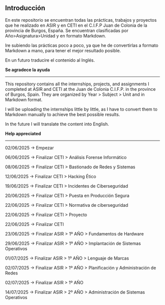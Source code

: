 ## Introducción

En este repositorio se encuentran todas las prácticas, trabajos y proyectos que he realizado en ASIR y en CETI en el C.I.F.P Juan de Colonia de la provincia de Burgos, España.
Se encuentran clasificadas por Año>Asignatura>Unidad y en formato Markdown.

Ire subiendo las prácticas poco a poco, ya que he de convertirlas a formato Markdown a mano, para tener el mejor resultado posible.

En un futuro traducire el contenido al Inglés.

**Se agradece la ayuda**

---

This repository contains all the internships, projects, and assignments I completed at ASIR and CETI at the Juan de Colonia C.I.F.P. in the province of Burgos, Spain.
They are organized by Year > Subject > Unit and in Markdown format.

I will be uploading the internships little by little, as I have to convert them to Markdown manually to achieve the best possible results.

In the future I will translate the content into English.

**Help appreciated**

---

02/06/2025 -> Empezar

06/06/2025 -> Finalizar CETI > Análisis Forense Informático

08/06/2025 -> Finalizar CETI > Bastionado de Redes y Sistemas

12/06/2025 -> Finalizar CETI > Hacking Ético

19/06/2025 -> Finalizar CETI > Incidentes de Ciberseguridad

20/06/2025 -> Finalizar CETI > Puesta en Producción Segura

22/06/2025 -> Finalizar CETI > Normativa de ciberseguridad

22/06/2025 -> Finalizar CETI > Proyecto

22/06/2025 -> Finalizar CETI 

23/06/2025 -> Finalizar ASIR > 1º AÑO > Fundamentos de Hardware

29/06/2025 -> Finalizar ASIR > 1º AÑO > Implantación de Sistemas Operativos

01/07/2025 -> Finalizar ASIR > 1º AÑO > Lenguaje de Marcas

02/07/2025 -> Finalizar ASIR > 1º AÑO > Planificación y Administración de Redes

02/07/2025 -> Finalizar ASIR > 1º AÑO

14/07/2025 -> Finalizar ASIR > 2º AÑO > Administración de Sistemas Operativos
